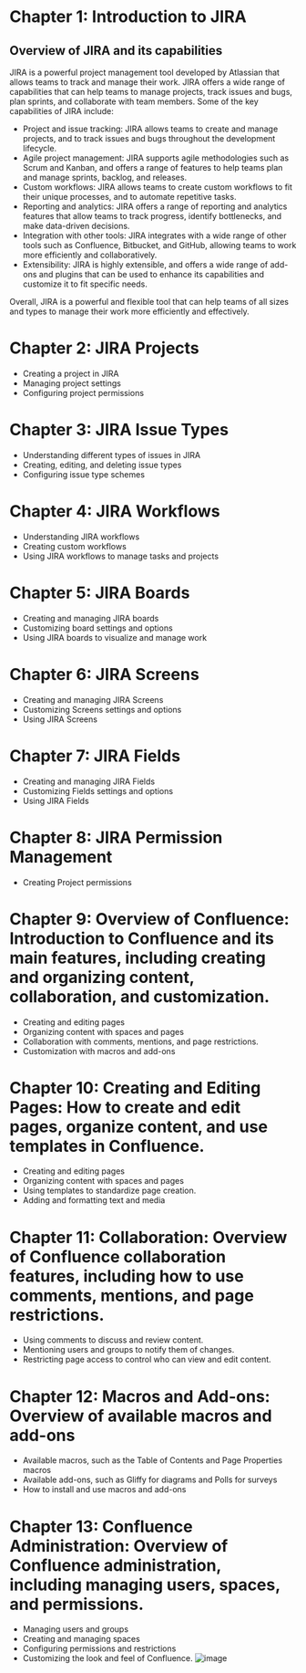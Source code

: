 # Chapter 1: Introduction to JIRA

## Overview of JIRA and its capabilities
JIRA is a powerful project management tool developed by Atlassian that allows teams to track and manage their work. JIRA offers a wide range of capabilities that can help teams to manage projects, track issues and bugs, plan sprints, and collaborate with team members. Some of the key capabilities of JIRA include:

- Project and issue tracking: JIRA allows teams to create and manage projects, and to track issues and bugs throughout the development lifecycle.
- Agile project management: JIRA supports agile methodologies such as Scrum and Kanban, and offers a range of features to help teams plan and manage sprints, backlog, and releases.
- Custom workflows: JIRA allows teams to create custom workflows to fit their unique processes, and to automate repetitive tasks.
- Reporting and analytics: JIRA offers a range of reporting and analytics features that allow teams to track progress, identify bottlenecks, and make data-driven decisions.
- Integration with other tools: JIRA integrates with a wide range of other tools such as Confluence, Bitbucket, and GitHub, allowing teams to work more efficiently and collaboratively.
- Extensibility: JIRA is highly extensible, and offers a wide range of add-ons and plugins that can be used to enhance its capabilities and customize it to fit specific needs.

Overall, JIRA is a powerful and flexible tool that can help teams of all sizes and types to manage their work more efficiently and effectively.

# Chapter 2: JIRA Projects
- Creating a project in JIRA
- Managing project settings
- Configuring project permissions

# Chapter 3: JIRA Issue Types
- Understanding different types of issues in JIRA
- Creating, editing, and deleting issue types
- Configuring issue type schemes

# Chapter 4: JIRA Workflows
- Understanding JIRA workflows
- Creating custom workflows
- Using JIRA workflows to manage tasks and projects

# Chapter 5: JIRA Boards
- Creating and managing JIRA boards
- Customizing board settings and options
- Using JIRA boards to visualize and manage work

# Chapter 6: JIRA Screens
- Creating and managing JIRA Screens
- Customizing Screens settings and options
- Using JIRA Screens 

# Chapter 7: JIRA Fields
- Creating and managing JIRA Fields
- Customizing Fields settings and options
- Using JIRA Fields 

# Chapter 8: JIRA Permission Management
- Creating Project permissions

# Chapter 9: Overview of Confluence: Introduction to Confluence and its main features, including creating and organizing content, collaboration, and customization.
-	Creating and editing pages
-	Organizing content with spaces and pages
-	Collaboration with comments, mentions, and page restrictions.
-	Customization with macros and add-ons

# Chapter 10: Creating and Editing Pages: How to create and edit pages, organize content, and use templates in Confluence.
-	Creating and editing pages
-	Organizing content with spaces and pages
-	Using templates to standardize page creation.
-	Adding and formatting text and media

# Chapter 11: Collaboration: Overview of Confluence collaboration features, including how to use comments, mentions, and page restrictions.
-	Using comments to discuss and review content.
-	Mentioning users and groups to notify them of changes.
-	Restricting page access to control who can view and edit content.

# Chapter 12: Macros and Add-ons: Overview of available macros and add-ons
-	Available macros, such as the Table of Contents and Page Properties macros
-	Available add-ons, such as Gliffy for diagrams and Polls for surveys
-	How to install and use macros and add-ons

# Chapter 13: Confluence Administration: Overview of Confluence administration, including managing users, spaces, and permissions.
-	Managing users and groups
-	Creating and managing spaces
-	Configuring permissions and restrictions
-	Customizing the look and feel of Confluence.
![image](https://github.com/wayoubi/jira-confluence-training/assets/14363692/3d42bfb2-deeb-4774-8d3f-653ae34efe5b)

